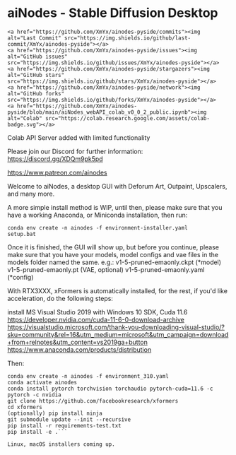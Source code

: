 # aiNodes - Stable Diffusion Desktop

<p align="left">

    <a href="https://github.com/XmYx/ainodes-pyside/commits"><img alt="Last Commit" src="https://img.shields.io/github/last-commit/XmYx/ainodes-pyside"></a>
    <a href="https://github.com/XmYx/ainodes-pyside/issues"><img alt="GitHub issues" src="https://img.shields.io/github/issues/XmYx/ainodes-pyside"></a>
    <a href="https://github.com/XmYx/ainodes-pyside/stargazers"><img alt="GitHub stars" src="https://img.shields.io/github/stars/XmYx/ainodes-pyside"></a>
    <a href="https://github.com/XmYx/ainodes-pyside/network"><img alt="GitHub forks" src="https://img.shields.io/github/forks/XmYx/ainodes-pyside"></a>
    <a href="https://github.com/XmYx/ainodes-pyside/blob/main/aiNodes_webAPI_colab_v0_0_2_public.ipynb"><img alt="Colab" src="https://colab.research.google.com/assets/colab-badge.svg"></a>  
</p>

Colab API Server added with limited functionality

Please join our Discord for further information: https://discord.gg/XDQm9pk5pd

https://www.patreon.com/ainodes

Welcome to aiNodes, a desktop GUI with Deforum Art, Outpaint, Upscalers, and many more.

A more simple install method is WIP, until then, please make sure that you have a working Anaconda, or Miniconda installation, then run:


```\n
conda env create -n ainodes -f environment-installer.yaml
setup.bat
```

Once it is finished, the GUI will show up, but before you continue, please make sure that you have your models, model configs and vae files in the models folder named the same. e.g.:
v1-5-pruned-emaonly.ckpt (*model)
v1-5-pruned-emaonly.pt (VAE, optional)
v1-5-pruned-emaonly.yaml (*config)

With RTX3XXX, xFormers is automatically installed, for the rest, if you'd like acceleration, do the following steps:

install MS Visual Studio 2019 with Windows 10 SDK, Cuda 11.6
https://developer.nvidia.com/cuda-11-6-0-download-archive
https://visualstudio.microsoft.com/thank-you-downloading-visual-studio/?sku=community&rel=16&utm_medium=microsoft&utm_campaign=download+from+relnotes&utm_content=vs2019ga+button
https://www.anaconda.com/products/distribution

Then:
```\n
conda env create -n ainodes -f environment_310.yaml
conda activate ainodes
conda install pytorch torchvision torchaudio pytorch-cuda=11.6 -c pytorch -c nvidia
git clone https://github.com/facebookresearch/xformers
cd xformers
(optionally) pip install ninja
git submodule update --init --recursive
pip install -r requirements-test.txt
pip install -e .```

Linux, macOS installers coming up.
